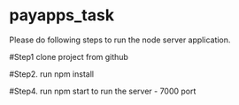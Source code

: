 # payapps_task

Please do following steps to run the node server application.

#Step1
clone project from github

#Step2. 
run npm install

#Step4. 
run npm start to run the server - 7000 port
